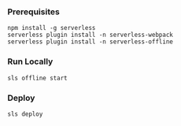 ### Prerequisites
```
npm install -g serverless
serverless plugin install -n serverless-webpack
serverless plugin install -n serverless-offline
```

### Run Locally
`sls offline start`

### Deploy
`sls deploy`
